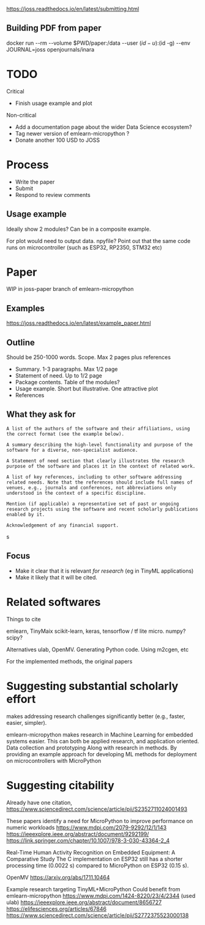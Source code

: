 

https://joss.readthedocs.io/en/latest/submitting.html

## Building PDF from paper

docker run --rm --volume $PWD/paper:/data --user $(id -u):$(id -g) --env JOURNAL=joss openjournals/inara

# TODO

Critical

- Finish usage example and plot

Non-critical

- Add a documentation page about the wider Data Science ecosystem?
- Tag newer version of emlearn-micropython ?
- Donate another 100 USD to JOSS

# Process

+ Write the paper
+ Submit
+ Respond to review comments


## Usage example

Ideally show 2 modules?
Can be in a composite example.

For plot would need to output data. npyfile?
Point out that the same code runs on microcontroller (such as ESP32, RP2350, STM32 etc)

# Paper

WIP in joss-paper branch of emlearn-micropython

## Examples
https://joss.readthedocs.io/en/latest/example_paper.html

## Outline
Should be 250-1000 words.
Scope. Max 2 pages plus references

- Summary. 1-3 paragraphs. Max 1/2 page
- Statement of need. Up to 1/2 page
- Package contents. Table of the modules?
- Usage example. Short but illustrative. One attractive plot
- References

## What they ask for


    A list of the authors of the software and their affiliations, using the correct format (see the example below).

    A summary describing the high-level functionality and purpose of the software for a diverse, non-specialist audience.

    A Statement of need section that clearly illustrates the research purpose of the software and places it in the context of related work.

    A list of key references, including to other software addressing related needs. Note that the references should include full names of venues, e.g., journals and conferences, not abbreviations only understood in the context of a specific discipline.

    Mention (if applicable) a representative set of past or ongoing research projects using the software and recent scholarly publications enabled by it.

    Acknowledgement of any financial support.
s

## Focus
+ Make it clear that it is relevant *for research* (eg in TinyML applications)
+ Make it likely that it will be cited.

# Related softwares

Things to cite

emlearn, TinyMaix
scikit-learn, keras, tensorflow / tf lite micro. numpy? scipy?

Alternatives
ulab, OpenMV.
Generating Python code. Using m2cgen, etc

For the implemented methods, the original papers

# Suggesting substantial scholarly effort

makes addressing research challenges significantly better (e.g., faster, easier, simpler).

emlearn-micropython makes research in Machine Learning for embedded systems easier.
This can both be applied research, and application oriented. Data collection and prototyping
Along with research in methods. By providing an example approach for developing ML methods for deployment on microcontrollers with MicroPython


# Suggesting citability
Already have one citation, 
https://www.sciencedirect.com/science/article/pii/S2352711024001493 

These papers identify a need for MicroPython to improve performance on numeric workloads
https://www.mdpi.com/2079-9292/12/1/143 
https://ieeexplore.ieee.org/abstract/document/9292199/
https://link.springer.com/chapter/10.1007/978-3-030-43364-2_4 

Real-Time Human Activity Recognition on Embedded Equipment: A Comparative Study
The C implementation on ESP32 still has a shorter processing time (0.0022 s) compared to MicroPython on ESP32 (0.15 s).


OpenMV
https://arxiv.org/abs/1711.10464

Example research targeting TinyML+MicroPython 
Could benefit from emlearn-micropython
https://www.mdpi.com/1424-8220/23/4/2344  (used ulab)
https://ieeexplore.ieee.org/abstract/document/8656727 
https://elifesciences.org/articles/67846 
https://www.sciencedirect.com/science/article/pii/S2772375523000138 



